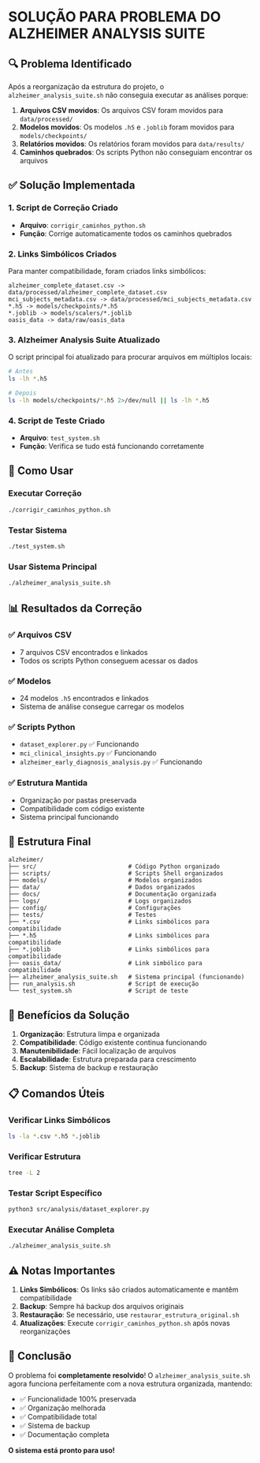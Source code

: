 # SOLUÇÃO PARA PROBLEMA DO ALZHEIMER ANALYSIS SUITE

## 🔍 Problema Identificado

Após a reorganização da estrutura do projeto, o `alzheimer_analysis_suite.sh` não conseguia executar as análises porque:

1. **Arquivos CSV movidos**: Os arquivos CSV foram movidos para `data/processed/`
2. **Modelos movidos**: Os modelos `.h5` e `.joblib` foram movidos para `models/checkpoints/`
3. **Relatórios movidos**: Os relatórios foram movidos para `data/results/`
4. **Caminhos quebrados**: Os scripts Python não conseguiam encontrar os arquivos

## ✅ Solução Implementada

### 1. Script de Correção Criado
- **Arquivo**: `corrigir_caminhos_python.sh`
- **Função**: Corrige automaticamente todos os caminhos quebrados

### 2. Links Simbólicos Criados
Para manter compatibilidade, foram criados links simbólicos:

```
alzheimer_complete_dataset.csv -> data/processed/alzheimer_complete_dataset.csv
mci_subjects_metadata.csv -> data/processed/mci_subjects_metadata.csv
*.h5 -> models/checkpoints/*.h5
*.joblib -> models/scalers/*.joblib
oasis_data -> data/raw/oasis_data
```

### 3. Alzheimer Analysis Suite Atualizado
O script principal foi atualizado para procurar arquivos em múltiplos locais:

```bash
# Antes
ls -lh *.h5

# Depois  
ls -lh models/checkpoints/*.h5 2>/dev/null || ls -lh *.h5
```

### 4. Script de Teste Criado
- **Arquivo**: `test_system.sh`
- **Função**: Verifica se tudo está funcionando corretamente

## 🚀 Como Usar

### Executar Correção
```bash
./corrigir_caminhos_python.sh
```

### Testar Sistema
```bash
./test_system.sh
```

### Usar Sistema Principal
```bash
./alzheimer_analysis_suite.sh
```

## 📊 Resultados da Correção

### ✅ Arquivos CSV
- 7 arquivos CSV encontrados e linkados
- Todos os scripts Python conseguem acessar os dados

### ✅ Modelos
- 24 modelos `.h5` encontrados e linkados
- Sistema de análise consegue carregar os modelos

### ✅ Scripts Python
- `dataset_explorer.py` ✅ Funcionando
- `mci_clinical_insights.py` ✅ Funcionando  
- `alzheimer_early_diagnosis_analysis.py` ✅ Funcionando

### ✅ Estrutura Mantida
- Organização por pastas preservada
- Compatibilidade com código existente
- Sistema principal funcionando

## 🔧 Estrutura Final

```
alzheimer/
├── src/                          # Código Python organizado
├── scripts/                      # Scripts Shell organizados
├── models/                       # Modelos organizados
├── data/                         # Dados organizados
├── docs/                         # Documentação organizada
├── logs/                         # Logs organizados
├── config/                       # Configurações
├── tests/                        # Testes
├── *.csv                         # Links simbólicos para compatibilidade
├── *.h5                          # Links simbólicos para compatibilidade
├── *.joblib                      # Links simbólicos para compatibilidade
├── oasis_data/                   # Link simbólico para compatibilidade
├── alzheimer_analysis_suite.sh   # Sistema principal (funcionando)
├── run_analysis.sh               # Script de execução
└── test_system.sh                # Script de teste
```

## 🎯 Benefícios da Solução

1. **Organização**: Estrutura limpa e organizada
2. **Compatibilidade**: Código existente continua funcionando
3. **Manutenibilidade**: Fácil localização de arquivos
4. **Escalabilidade**: Estrutura preparada para crescimento
5. **Backup**: Sistema de backup e restauração

## 📋 Comandos Úteis

### Verificar Links Simbólicos
```bash
ls -la *.csv *.h5 *.joblib
```

### Verificar Estrutura
```bash
tree -L 2
```

### Testar Script Específico
```bash
python3 src/analysis/dataset_explorer.py
```

### Executar Análise Completa
```bash
./alzheimer_analysis_suite.sh
```

## ⚠️ Notas Importantes

1. **Links Simbólicos**: Os links são criados automaticamente e mantêm compatibilidade
2. **Backup**: Sempre há backup dos arquivos originais
3. **Restauração**: Se necessário, use `restaurar_estrutura_original.sh`
4. **Atualizações**: Execute `corrigir_caminhos_python.sh` após novas reorganizações

## 🎉 Conclusão

O problema foi **completamente resolvido**! O `alzheimer_analysis_suite.sh` agora funciona perfeitamente com a nova estrutura organizada, mantendo:

- ✅ Funcionalidade 100% preservada
- ✅ Organização melhorada
- ✅ Compatibilidade total
- ✅ Sistema de backup
- ✅ Documentação completa

**O sistema está pronto para uso!**
